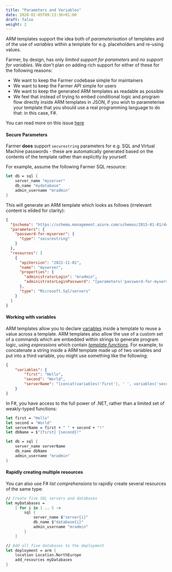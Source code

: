 ```yaml
---
title: "Parameters and Variables"
date: 2020-02-05T09:13:36+01:00
draft: false
weight: 2
---
```


ARM templates support the idea both of *parameterisation* of templates and of the use of *variables* within a template for e.g. placeholders and re-using values.

Farmer, by design, has only *limited support for parameters* and *no support for variables*. We don't plan on adding rich support for either of these for the following reasons:

* We want to keep the Farmer codebase simple for maintainers
* We want to keep the Farmer API simple for users
* We want to keep the generated ARM templates as readable as possible
* We feel that instead of trying to embed conditional logic and program flow directly inside ARM templates in JSON, if you wish to parameterise your template that you should use a real programming language to do that: in this case, F#.

You can read more on this issue [here](https://github.com/CompositionalIT/farmer/issues/8)

#### Secure Parameters
Farmer **does** support `securestring` parameters for e.g. SQL and Virtual Machine passwords - these are automatically generated based on the contents of the template rather than explicitly by yourself.

For example, assume the following Farmer SQL resource:

```fsharp
let db = sql {
    server_name "myserver"
    db_name "mydatabase"
    admin_username "mradmin"
}
```

This will generate an ARM template which looks as follows (irrelevant content is elided for clarity):

```json
{
  "$schema": "https://schema.management.azure.com/schemas/2015-01-01/deploymentTemplate.json#",
  "parameters": {
    "password-for-myserver": {
      "type": "securestring"
    }
  },
  "resources": [
    {
      "apiVersion": "2021-11-01",
      "name": "myserver",
      "properties": {
        "administratorLogin": "mradmin",
        "administratorLoginPassword": "[parameters('password-for-myserver')]",
      },
      "type": "Microsoft.Sql/servers"
    }
  ]
}
```

#### Working with variables
ARM templates allow you to declare [variables](https://docs.microsoft.com/en-us/azure/azure-resource-manager/templates/template-variables) inside a template to reuse a value across a template. ARM templates also allow the use of a custom set of a commands which are embedded within strings to generate program logic, using *expressions* which contain [*template functions*](https://docs.microsoft.com/en-us/azure/azure-resource-manager/templates/template-functions). For example, to concatenate a string inside a ARM template made up of two variables and put into a third variable, you might use something like the following:

```json
{
    "variables": {
        "first": "Hello",
        "second": "World",
        "serverName": "[concat(variables('first'), ' ', variables('second'), '!')]"
    }
}
```

In F#, you have access to the full power of .NET, rather than a limited set of weakly-typed functions:

```fsharp
let first = "Hello"
let second = "World"
let serverName = first + " " + second + "!"
let dbName = $"{first} {second}!"

let db = sql {
    server_name serverName
    db_name dbName
    admin_username "mradmin"
}
```

#### Rapidly creating multiple resources
You can also use F# *list comprehensions* to rapidly create several resources of the same type:

```fsharp
// Create five SQL servers and databases
let myDatabases =
    [ for i in 1 .. 5 ->
        sql {
            server_name $"server{i}"
            db_name $"database{i}"
            admin_username "mradmin"
        }
    ]

// Add all five databases to the deployment
let deployment = arm {
    location Location.NorthEurope
    add_resources myDatabases
}
```